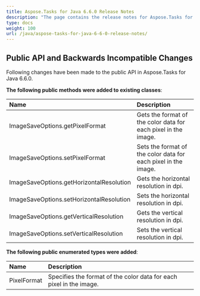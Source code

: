 ```yaml
---
title: Aspose.Tasks for Java 6.6.0 Release Notes
description: "The page contains the release notes for Aspose.Tasks for Java 6.6.0."
type: docs
weight: 100
url: /java/aspose-tasks-for-java-6-6-0-release-notes/
---
```


## **Public API and Backwards Incompatible Changes**

Following changes have been made to the public API in Aspose.Tasks for Java 6.6.0.

**The following public methods were added to existing classes**:

|**Name**|**Description**|
| :- | :- |
|ImageSaveOptions.getPixelFormat|Gets the format of the color data for each pixel in the image.|
|ImageSaveOptions.setPixelFormat|Sets the format of the color data for each pixel in the image.|
|ImageSaveOptions.getHorizontalResolution|Gets the horizontal resolution in dpi.|
|ImageSaveOptions.setHorizontalResolution|Sets the horizontal resolution in dpi.|
|ImageSaveOptions.getVerticalResolution|Gets the vertical resolution in dpi.|
|ImageSaveOptions.setVerticalResolution|Sets the vertical resolution in dpi.|

**The following public enumerated types were added**:

|**Name**|**Description**|
| :- | :- |
|PixelFormat|Specifies the format of the color data for each pixel in the image.|

